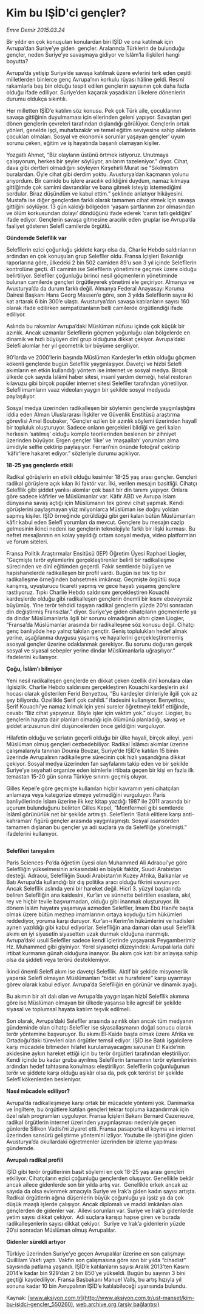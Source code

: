 # Kim bu IŞİD'ci gençler?

*Emre Demir 2015.03.24*

<div class="pNewsDetailMainContent" itemprop="articleBody">
 <p>
  Bir yıldır en çok konuşulan konulardan biri IŞİD ve ona katılmak için Avrupa’dan Suriye’ye giden  gençler. Aralarında Türklerin de bulunduğu gençler, neden Suriye’ye savaşmaya gidiyor ve İslâm’la ilişkileri hangi boyutta?
 </p>
 <p>
  Avrupa’da yetişip Suriye’de savaşa katılmak üzere evlerini terk eden çeşitli milletlerden binlerce genç Avrupa’nın korkulu rüyası hâline geldi. Resmî rakamlarla beş bin olduğu tespit edilen gençlerin sayısının çok daha fazla olduğu ifade ediliyor. Suriye’den kaçarak yaşadıkları ülkelere dönenlerin durumu oldukça sıkıntılı.
 </p>
 <p>
  Her milletten IŞİD’e katılım söz konusu. Pek çok Türk aile, çocuklarının savaşa gittiğinin duyulmaması için ellerinden geleni yapıyor. Savaştan geri dönen gençlerin çevreleri tarafından dışlandığı görülüyor. Gençlerin ortak yönleri, genelde işçi, muhafazakâr ve temel eğitim seviyesine sahip ailelerin çocukları olmaları. Sosyal ve ekonomik sorunlar yaşayan gençler’ uyum sorunu çeken, eğitim ve iş hayatında başarılı olamayan kişiler.
 </p>
 <p>
  Yozgatlı Ahmet, “Biz olayların üstünü örtmek istiyoruz. Unutmaya çalışıyorum, herkes bir şeyler söylüyor, anılarım tazeleniyor.” diyor. Cihat, dava gibi dertleri olmadığını söyleyen Kırşehirli Murat ise “Sıkılmıştım buralardan. Öyle cihat gibi derdim yoktu. Avusturya’dan kaçmanın yolunu arıyordum. Bir camide bu işlere aracılık edildiğini duydum, namaz kılmaya gittiğimde çok samimi davrandılar ve bana gitmek isteyip istemediğimi sordular. Biraz düşündüm ve kabul ettim.” şeklinde anlatıyor hikâyesini. Mustafa ise diğer gençlerden farklı olarak tamamen cihat etmek için savaşa gittiğini söylüyor. 13 gün kaldığı bölgeden ‘yaşam şartlarının zor olmasından ve ölüm korkusundan dolayı’ döndüğünü ifade ederek ‘canın tatlı geldiğini’ ifade ediyor. Gençlerin savaşa gitmesine aracılık eden gruplar ise Avrupa’da faaliyet gösteren Selefî camilerde örgütlü.
 </p>
 <p>
  <strong>
   Gündemde Selefîlik var
  </strong>
 </p>
 <p>
  Selefîlerin ezici çoğunluğu şiddete karşı olsa da, Charlie Hebdo saldırılarının ardından en çok konuşulan grup Selefîler oldu. Fransa İçişleri Bakanlığı raporlarına göre, ülkedeki 2 bin 502 camiden 89’u son 3 yıl içinde Selefîlerin kontrolüne geçti. 41 caminin ise Selefîlerin yönetimine geçmek üzere olduğu belirtiliyor. Selefîler çoğunluğu birinci nesil göçmenlerin yönetiminde bulunan camilerde gençleri örgütleyerek yönetimi ele geçiriyor. Almanya ve Avusturya’da da durum farklı değil. Almanya Federal Anayasayı Koruma Dairesi Başkanı Hans Georg Massen’e göre, son 3 yılda Selefîlerin sayısı iki kat artarak 6 bin 300’e ulaştı. Avusturya’dan savaşa katılanların sayısı 160 olarak ifade edilirken sempatizanların belli camilerde örgütlendiği ifade ediliyor.
 </p>
 <p>
  Aslında bu rakamlar Avrupa’daki Müslüman nüfusu içinde çok küçük bir azınlık. Ancak uzmanlar Selefîlerin göçmen yoğunluğu olan bölgelerde en dinamik ve hızlı büyüyen dinî grup olduğuna dikkat çekiyor. Avrupa’daki Selefî akımlar her yıl geometrik bir büyüme sergiliyor.
 </p>
 <p>
  90’larda ve 2000’lerin başında Müslüman Kardeşler’in etkin olduğu göçmen kökenli gençlerde bugün Selefîlik yaygınlaşıyor. Davetçi ve hizbî Selefî akımların en etkin kullandığı yöntem ise internet ve sosyal medya. Birçok ülkede çok sayıda İslâmî haber sitesi, insanî yardım derneği, helal restoran kılavuzu gibi birçok popüler internet sitesi Selefîler tarafından yönetiliyor. Selefî imamların vaaz videoları yaygın bir şekilde sosyal medyada paylaşılıyor.
 </p>
 <p>
  Sosyal medya üzerinden radikalleşen bir söylemin gençlerde yaygınlaştığını iddia eden Alman Uluslararası İlişkiler ve Güvenlik Enstitüsü araştırma görevlisi Amel Boubaker, “Gençler ezilen bir azınlık söylemi üzerinden hayalî bir topluluk oluşturuyor. Sadece onların gerçekleri bildiği ve geri kalan herkesin ‘satılmış’ olduğu komplo teorilerinden beslenen bir zihniyet üzerinden büyüyor. Ergen gençler ‘like’ ve ‘maşaallah’ yorumları alma ümidiyle selfie çektirip paylaşıyor. Ferrari’nin önünde fotoğraf çektirip ‘kâfir’lere hakaret ediyor.” sözleriyle durumu açıklıyor.
 </p>
 <p>
  <strong>
   18-25 yaş gençlerde etkili
  </strong>
 </p>
 <p>
  Radikal görüşlerin en etkili olduğu kesimler 18-25 yaş arası gençler. Gençleri radikal görüşlere açık kılan iki faktör var. İlki, verilen mesajın basitliği. Cihatçı Selefîlik gibi şiddet yanlısı akımlar çok basit bir din tanımı yapıyor. Onlara göre sadece kâfirler ve Müslümanlar var. Kâfir ABD ve Avrupa İslam dünyasına savaş açtığı için Müslümanın tek görevi cihat yapmak. Kendi görüşlerini paylaşmayan yüz milyonlarca Müslüman ise doğru yoldan sapmış kişiler. IŞİD örneğinde görüldüğü gibi geri kalan bütün Müslümanları kâfir kabul eden Selefî yorumları da mevcut. Gençlere bu mesajın cazip gelmesinin ikinci nedeni ise gençlerin teknolojiyle farklı bir ilişki kurması. Bu nefret mesajlarının en kolay yayıldığı ortam sosyal medya, video platformları ve forum siteleri.
 </p>
 <p>
  Fransa Politik Araştırmalar Ensitüsü (IEP) Öğretim Üyesi Raphael Liogier, “Geçmişte terör eylemlerini gerçekleştirenler belirli bir radikalleşme sürecinden ve dinî eğitimden geçerdi. Fakir semtlerde büyüyen ve hapishanelerde radikalleşen bir profil vardı. Bugün ise tek tip bir radikalleşme örneğinden bahsetmek imkânsız. Geçmişte örgütlü suça karışmış, uyuşturucu ticareti yapmış ve gece hayatı yaşamış gençlere rastlıyoruz. Tıpkı Charlie Hebdo saldırısını gerçekleştiren Kouachi kardeşlerde olduğu gibi radikalleşen gençlerin önemli bir kısmı ebeveynsiz büyümüş. Yine terör tehdidi taşıyan radikal gençlerin yüzde 20’si sonradan din değiştirmiş Fransızlar.” diyor. Suriye’ye giden cihatçıların göçmenlerle ya da dindar Müslümanlarla ilgili bir sorunu olmadığının altını çizen Liogier, “Fransa’da Müslümanlar arasında bir radikalleşme söz konusu değil. Cihatçı genç banliyöde hep yalnız takılan gençtir. Geniş toplulukları hedef almak yerine, aşağılanma duygusu yaşamış ve hayallerini gerçekleştirememiş asosyal gençler üzerine odaklanmak gerekiyor. Bu sorunu doğuran gerçek sosyal ve siyasal sebepler yerine dindar Müslümanlarla uğraşılıyor.” ifadelerini kullanıyor.
 </p>
 <p>
  <strong>
   Çoğu, İslâm’ı bilmiyor
  </strong>
 </p>
 <p>
  Yeni nesil radikalleşen gençlerde en dikkat çeken özellik dinî konulara olan ilgisizlik. Charlie Hebdo saldırısını gerçekleştiren Kouachi kardeşlerin akıl hocası olarak gösterilen Ferid Benyettou, “Bu kardeşler dinleriyle ilgili çok az şey biliyordu. Özellikle Şerif çok cahildi.” ifadesini kullanıyor. Benyettou, Şerif Kouachi’ye namaz kılmak için yeni sureler öğretmeyi teklif ettiğinde, cevabı “Biz cihat yapıyoruz. Böyle işler için vaktim yok.” oluyor. Liogier, bu gençlerin hayata dair planları olmadığı için ölümünü planladığı, savaş ve şiddet arzusunun dinî düşüncelerden önce geldiğini vurguluyor.
 </p>
 <p>
  Hilafetin olduğu ve şeriatın geçerli olduğu bir ülke hayali, birçok aileyi, yeni Müslüman olmuş gençleri cezbedebiliyor. Radikal İslâmcı akımlar üzerine çalışmalarıyla tanınan Dounia Bouzar, Suriye’de IŞİD’e katılan 15 binin üzerinde Avrupalının radikalleşme sürecinin çok hızlı yaşandığına dikkat çekiyor. Sosyal medya üzerinden fan sayfalarını takip eden ve bir şekilde Suriye’ye seyahati organize eden isimlerle irtibata geçen bir kişi en fazla ilk temastan 15-20 gün sonra Türkiye sınırını geçmiş oluyor.
 </p>
 <p>
  Gilles Kepel’e göre geçmişte kullanılan hiçbir kavramın yeni cihatçıları anlamaya veya kategorize etmeye yetmediğini vurguluyor. Paris banliyölerinde İslam üzerine ilk kez kitap yazdığı 1987 ile 2011 arasında bir uçurum bulunduğunu belirten Gilles Kepel, “Montfermeil gibi semtlerde İslâmî görünürlük net bir şekilde artmıştı. Selefîlerin ‘Batılı elitlere karşı anti-kahraman’ figürü gençler arasında yaygınlaşmıştı. Sosyal asansörden tamamen dışlanan bu gençler ya adi suçlara ya da Selefîliğe yönelmişti.” ifadelerini kullanıyor.
 </p>
 <p>
  <img alt="" src="http://web.archive.org/web/20150707020416im_/http://medya.aksiyon.com.tr//aksiyon/2015/03/24/566665.jpg "/>
 </p>
 <p>
  <strong>
   Selefîleri tanıyalım
  </strong>
 </p>
 <p>
  Paris Sciences-Po’da öğretim üyesi olan Muhammed Ali Adraoui’ye göre Selefîliğin yükselmesinin arkasındaki en büyük faktör, Suudi Arabistan desteği. Adraoui, Selefîliğin Suudi Arabistan’ın Kuzey Afrika, Balkanlar ve Batı Avrupa’da kullandığı bir dış politika aracı olduğu fikrini savunuyor. Ancak Selefîlik aslında yeni bir hareket değil. Hicrî 3. yüzyıl başlarında beliren Selefîliğin ana kaidesini, Kur’an ve sünnette belirtilen esaslara, akıl, rey ve hiçbir tevile başvurmadan, olduğu gibi inanmak oluşturuyor. İlk dönem İslâm hayatını yaşamaya azmeden Selefîler, İmam Ebû Hanife başta olmak üzere bütün mezhep imamlarının ortaya koyduğu tüm hükümleri reddediyor, yoruma karşı duruyor. Kur’an-ı Kerim’in hükümlerini ve hadisleri aynen yazıldığı gibi kabul ediyorlar. Selefîliğin ana damarı olan usuli Selefîlik akımı en iyi siyasetin siyasetten uzak durmak olduğuna inanmıştı. Avrupa’daki usuli Selefîler sadece kendi içlerinde yaşayarak Peygamberimiz Hz. Muhammed gibi giyiniyor. Yerel siyasetçi düzeyindeki Avrupalılarla dahi irtibat kurmanın günah olduğuna inanıyor. Bu akım çok katı bir anlayışa sahip olsa da şiddeti veya terörü desteklemiyor.
 </p>
 <p>
  İkinci önemli Selefî akım ise davetçi Selefîlik. Aktif bir şekilde misyonerlik yaparak Selefî olmayan Müslümanları “bidat ve hurafelere” karşı uyarmayı görev olarak kabul ediyor. Avrupa’da Selefîliğin en görünür ve dinamik ayağı.
 </p>
 <p>
  Bu akımın bir alt dalı olan ve Avrupa’da yaygınlaşan hizbî Selefîlik akımına göre ise Müslüman olmayan bir ülkede yaşansa bile agresif bir şekilde siyasal ve toplumsal hayata katılım teşvik edilmeli.
 </p>
 <p>
  Son olarak, Avrupa’daki Selefîler arasında azınlık olan ancak tüm medyanın gündeminde olan cihatçı Selefîler ise siyasallaşmanın doğal sonucu olarak terör yöntemine başvuruyor. Bu akımı El-Kaide başta olmak üzere Afrika ve Ortadoğu’daki türevleri olan örgütler temsil ediyor. IŞİD ise Batılı işgalcilere karşı mücadele bitmeden hilafet kurulamayacağını savunan El Kaide’nin akidesine aykırı hareket ettiği için bu terör örgütleri tarafından eleştiriliyor. Kendi içinde bu kadar gruba ayrılmış Selefîlerin tamamının terör eylemlerinin ardından hedef tahtasına konulması eleştiriliyor. Selefîlerin çoğunluğunun terör ve şiddete karşı olduğu aşikâr olsa da, pek çok terörist bir şekilde Selefî kökenlerden besleniyor.
 </p>
 <p>
  <strong>
   Nasıl mücadele ediliyor?
  </strong>
 </p>
 <p>
  Avrupa’da radikalleşmeye karşı ortak bir mücadele yöntemi yok. Danimarka ve İngiltere, bu örgütlere katılan gençleri tekrar topluma kazandırmak için özel ıslah programları uyguluyor. Fransa İçişleri Bakanı Bernard Cazeneuve, radikal örgütlerin internet üzerinden yaygınlaşması nedeniyle geçen günlerde Silikon Vadisi’ni ziyaret etti. Fransa pasaporta el koyma ve internet üzerinden sansürü geliştirme yöntemini izliyor. Youtube ile işbirliğine giden Avusturya’da okullardaki öğretmenler üzerinden bir izleme yapılması gündemde.
 </p>
 <p>
  <strong>
   Avrupalı radikal profili
  </strong>
 </p>
 <p>
  IŞİD gibi terör örgütlerinin basit söylemi en çok 18-25 yaş arası gençleri etkiliyor. Cihatçıların ezici çoğunluğu gençlerden oluşuyor. Genellikle bekâr ancak ailece gidenlerde son bir yılda artış var.  Genellikle erkek ancak az sayıda da olsa evlenmek amacıyla Suriye ve Irak’a giden kadın sayısı artışta.  Radikal örgütlerin ağına düşenlerin büyük çoğunluğu ya işsiz ya da çok düşük maaşlı işlerde çalışıyor. Ancak diplomalı ve maddi imkânları olan gençlerden de gidenler var.  Ailevi sorunları var. Suriye ve Irak’a gidenlerde yetim sayısı dikkat çekiyor.  Adi suçlara karışıp hapse giren ve burada radikalleşenlerin sayısı dikkat çekiyor.  Suriye ve Irak’a gidenlerin yüzde 20’si sonradan Müslüman olmuş Avrupalılar.
 </p>
 <p>
  <img alt="" src="http://web.archive.org/web/20150707020416im_/http://medya.aksiyon.com.tr//aksiyon/2015/03/24/566666.jpg "/>
  <br>
   <strong>
    Gidenler sürekli artıyor
   </strong>
  </br>
 </p>
 <p>
  Türkiye üzerinden Suriye’ye geçen Avrupalılar üzerine en son çalışmayı Quillilam Vakfı yaptı. Vakfın son çalışmasına göre son bir yılda “cihadist” sayısında patlama yaşandı. IŞİD’e katılanların sayısı Aralık 2013’ten Kasım 2014’e kadar bin 929’dan 2 bin 850’ye yükseldi. Bugün bu sayının 3 bini geçtiği kaydediliyor. Fransa Başbakanı Manuel Valls, bu artış hızıyla yıl sonuna kadar 10 bin Avrupalının IŞİD’e katılabileceği uyarısında bulundu.
 </p>
</div>


Kaynak: [www.aksiyon.com.tr](http://www.aksiyon.com.tr/ust-manset/kim-bu-isidci-gencler_550260), [web.archive.org (arşiv bağlantısı)](http://web.archive.org/web/20150707020416/http://www.aksiyon.com.tr/ust-manset/kim-bu-isidci-gencler_550260)
